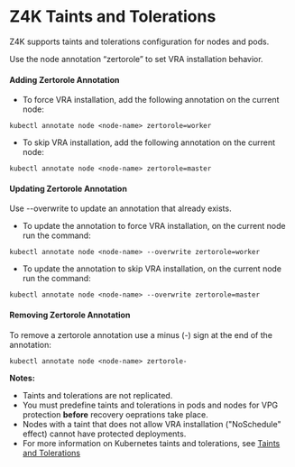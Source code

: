 # Z4K Taints and Tolerations
	
Z4K supports taints and tolerations configuration for nodes and pods. 

Use the node annotation “zertorole” to set VRA installation behavior.

#### Adding Zertorole Annotation

-	To force VRA installation, add the following annotation on the current node:

```
kubectl annotate node <node-name> zertorole=worker
```
	
-	To skip VRA installation, add the following annotation on the current node:
	
```
kubectl annotate node <node-name> zertorole=master
```

####  Updating Zertorole Annotation

Use --overwrite to update an annotation that already exists.

-	To update the annotation to force VRA installation, on the current node run the command:

```
kubectl annotate node <node-name> --overwrite zertorole=worker
```
	
-	To update the annotation to skip VRA installation, on the current node run the command:
	
```
kubectl annotate node <node-name> --overwrite zertorole=master
```

#### Removing Zertorole Annotation

To remove a zertorole annotation use a minus (-) sign at the end of the annotation:

```
kubectl annotate node <node-name> zertorole-
```

**Notes:**
- Taints and tolerations are not replicated.
- You must predefine taints and tolerations in pods and nodes for VPG protection **before** recovery oeprations take place.	
- Nodes with a taint that does not allow VRA installation ("NoSchedule" effect) cannot have protected deployments.
- For more information on Kubernetes taints and tolerations, see [Taints and Tolerations](https://kubernetes.io/docs/concepts/scheduling-eviction/taint-and-toleration/)

